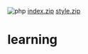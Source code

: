 ![php](https://github.com/Rahulkumarya/learning/assets/127029912/95996a36-d603-47d6-ac21-a1ffaf1a18c0)
[index.zip](https://github.com/Rahulkumarya/learning/files/11746906/index.zip)
[style.zip](https://github.com/Rahulkumarya/learning/files/11746909/style.zip)
# learning
